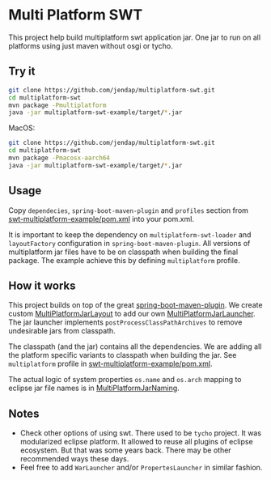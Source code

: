 Multi Platform SWT
==================

This project help build multiplatform swt application jar.
One jar to run on all platforms using just maven without osgi or tycho.


Try it
------

``` bash
git clone https://github.com/jendap/multiplatform-swt.git
cd multiplatform-swt
mvn package -Pmultiplatform
java -jar multiplatform-swt-example/target/*.jar
```

MacOS:

``` bash
git clone https://github.com/jendap/multiplatform-swt.git
cd multiplatform-swt
mvn package -Pmacosx-aarch64
java -jar multiplatform-swt-example/target/*.jar
```

Usage
-----

Copy `dependecies`, `spring-boot-maven-plugin` and `profiles` section from
[swt-multiplatform-example/pom.xml](multiplatform-swt-example/pom.xml)
into your pom.xml.

It is important to keep the dependency on `multiplatform-swt-loader`
and `layoutFactory` configuration in `spring-boot-maven-plugin`.
All versions of multiplatform jar files have to be on classpath when
building the final package. The example achieve this by defining
`multiplatform` profile.


How it works
------------

This project builds on top of the great
[spring-boot-maven-plugin](http://docs.spring.io/spring-boot/docs/current/reference/html/build-tool-plugins-maven-plugin.html).
We create custom
[MultiPlatformJarLayout](multiplatform-swt-loader/src/main/java/com/github/jendap/multiplatformswt/MultiPlatformJarLayout.java)
to add our own
[MultiPlatformJarLauncher](multiplatform-swt-loader/src/main/java/com/github/jendap/multiplatformswt/MultiPlatformJarLauncher.java).
The jar launcher implements `postProcessClassPathArchives` to remove
undesirable jars from classpath.

The classpath (and the jar) contains all the dependencies.
We are adding all the platform specific variants to classpath
when building the jar. See `multiplatform` profile in
[swt-multiplatform-example/pom.xml](multiplatform-swt-example/pom.xml).

The actual logic of system properties `os.name` and `os.arch`
mapping to eclipse jar file names is in
[MultiPlatformJarNaming](multiplatform-swt-loader/src/main/java/com/github/jendap/multiplatformswt/MultiPlatformJarNaming.java).


Notes
-----

* Check other options of using swt. There used to be `tycho` project. It was modularized
  eclipse platform. It allowed to reuse all plugins of eclipse ecosystem. But that was
  some years back. There may be other recommended ways these days.
* Feel free to add `WarLauncher` and/or `PropertesLauncher` in similar fashion.
